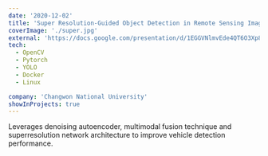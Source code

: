 ```yaml
---
date: '2020-12-02'
title: 'Super Resolution-Guided Object Detection in Remote Sensing Imagery'
coverImage: './super.jpg'
external: 'https://docs.google.com/presentation/d/1EGGVNlmvEde4QT6O3Xp84NbFhZUEafzkMQRe-leDw1I/edit#slide=id.p'
tech:
  - OpenCV
  - Pytorch
  - YOLO
  - Docker
  - Linux

company: 'Changwon National University'
showInProjects: true
---
```


Leverages denoising autoencoder, multimodal fusion technique and superresolution network architecture to improve vehicle detection performance.

